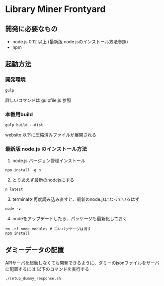 # Library Miner Frontyard

## 開発に必要なもの

* node.js 0.12 以上 (最新版 node.jsのインストール方法参照)
* npm

## 起動方法

### 開発環境

```
gulp
```

詳しいコマンドは gulpfile.js 参照

### 本番用build

```
gulp build --dist
```

website 以下に圧縮済みファイルが展開される


### 最新版 node.js のインストール方法

1. node.js バージョン管理インストール

```
npm install -g n
```

2. とりあえず最新のnodejsにする

```
n latest
```

3. terminalを再度読み込み直すと、最新のnode.jsになっているはず

```
node -v
```

4. nodeをアップデートしたら、パッケージも最新化しておく

```
rm -rf node_modules # 古いパッケージは消す
npm install
```

## ダミーデータの配置

APIサーバを起動しなくても開発できるように、ダミーのjsonファイルをサーバに配置するには
以下のコマンドを実行する

```
./setup_dummy_response.sh
```
